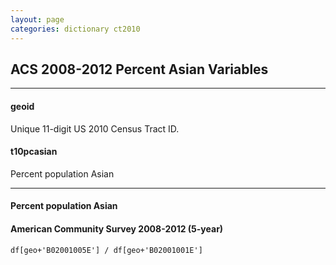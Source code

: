 ```yaml
---
layout: page
categories: dictionary ct2010
---
```


## ACS 2008-2012 Percent Asian Variables

---

#### **geoid**
Unique 11-digit US 2010 Census Tract ID.


#### **t10pcasian**
Percent population Asian

---

#### Percent population Asian #### American Community Survey 2008-2012 (5-year)	df[geo+'B02001005E'] / df[geo+'B02001001E']